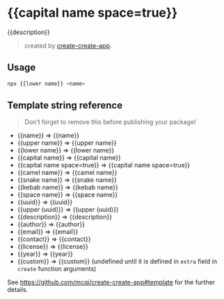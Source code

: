 # {{capital name space=true}}

{{description}}

> created by [create-create-app](https://github.com/mcqj/create-create-app).

## Usage

```bash
npx {{lower name}} <name>
```

## Template string reference

> Don't forget to remove this before publishing your package!

- \{{name}} => {{name}}
- \{{upper name}} => {{upper name}}
- \{{lower name}} => {{lower name}}
- \{{capital name}} => {{capital name}}
- \{{capital name space=true}} => {{capital name space=true}}
- \{{camel name}} => {{camel name}}
- \{{snake name}} => {{snake name}}
- \{{kebab name}} => {{kebab name}}
- \{{space name}} => {{space name}}
- \{{uuid}} => {{uuid}}
- \{{upper (uuid)}} => {{upper (uuid)}}
- \{{description}} => {{description}}
- \{{author}} => {{author}}
- \{{email}} => {{email}}
- \{{contact}} => {{contact}}
- \{{license}} => {{license}}
- \{{year}} => {{year}}
- \{{custom}} => {{custom}} (undefined until it is defined in `extra` field in `create` function arguments)

See https://github.com/mcqj/create-create-app#template for the further details.
